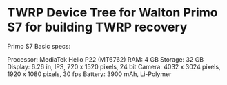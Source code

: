 # TWRP Device Tree for Walton Primo S7 for building TWRP recovery 

Primo S7 Basic specs:

Processor: MediaTek Helio P22 (MT6762)
RAM: 4 GB
Storage: 32 GB
Display: 6.26 in, IPS, 720 x 1520 pixels, 24 bit
Camera: 4032 x 3024 pixels, 1920 x 1080 pixels, 30 fps
Battery: 3900 mAh, Li-Polymer
